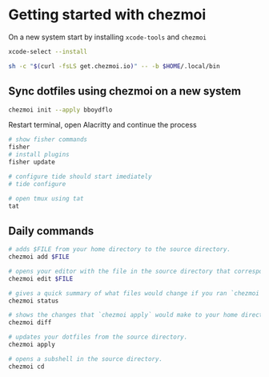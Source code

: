 # Getting started with chezmoi

On a new system start by installing `xcode-tools` and `chezmoi`

```sh
xcode-select --install

sh -c "$(curl -fsLS get.chezmoi.io)" -- -b $HOME/.local/bin
```

## Sync dotfiles using chezmoi on a new system

```sh
chezmoi init --apply bboydflo
```

Restart terminal, open Alacritty and continue the process

```sh
# show fisher commands
fisher
# install plugins
fisher update

# configure tide should start imediately
# tide configure

# open tmux using tat
tat
```

## Daily commands

```sh
# adds $FILE from your home directory to the source directory.
chezmoi add $FILE

# opens your editor with the file in the source directory that corresponds to $FILE.
chezmoi edit $FILE

# gives a quick summary of what files would change if you ran `chezmoi apply`
chezmoi status

# shows the changes that `chezmoi apply` would make to your home directory.
chezmoi diff

# updates your dotfiles from the source directory.
chezmoi apply

# opens a subshell in the source directory.
chezmoi cd
```
